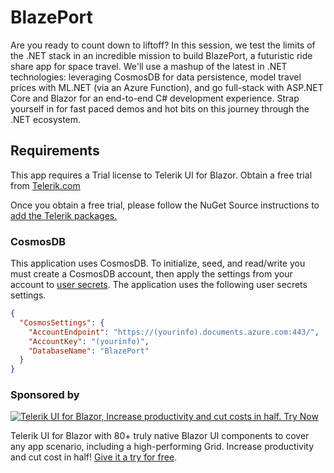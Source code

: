 # BlazePort

Are you ready to count down to liftoff? In this session, we test the limits of the .NET stack in an incredible mission to build BlazePort, a futuristic ride share app for space travel. We'll use a mashup of the latest in .NET technologies: leveraging CosmosDB for data persistence, model travel prices with ML.NET (via an Azure Function), and go full-stack with ASP.NET Core and Blazor for an end-to-end C# development experience. Strap yourself in for fast paced demos and hot bits on this journey through the .NET ecosystem.

## Requirements

This app requires a Trial license to Telerik UI for Blazor. Obtain a free trial from [Telerik.com](https://www.telerik.com/campaigns/blazor/free-trial-1?utm_source=EdCharbeneau&utm_medium=cpm&utm_campaign=blazor-github-sponsored-message)

Once you obtain a free trial, please follow the NuGet Source instructions to [add the Telerik packages.](https://docs.telerik.com/blazor-ui/installation/nuget)

### CosmosDB

This application uses CosmosDB. To initialize, seed, and read/write you must create a CosmosDB account, then apply the settings from your account to [user secrets](https://docs.microsoft.com/en-us/aspnet/core/security/app-secrets?view=aspnetcore-2.2&tabs=windows). The application uses the following user secrets settings.

```json
{
  "CosmosSettings": {
    "AccountEndpoint": "https://(yourinfo).documents.azure.com:443/",
    "AccountKey": "(yourinfo)",
    "DatabaseName": "BlazePort"
  }
}
```

### Sponsored by

[![Telerik UI for Blazor, Increase productivity and cut costs in half. Try Now](https://github.com/EdCharbeneau/BlazorSize/blob/master/_sponsors/Telerik/Blazor-300x250.png?raw=true)]((https://www.telerik.com/campaigns/blazor/free-trial-1?utm_source=EdCharbeneau&utm_medium=cpm&utm_campaign=blazor-github-sponsored-message))

Telerik UI for Blazor with 80+ truly native Blazor UI components to cover any app scenario, including a high-performing Grid. Increase productivity and cut cost in half! [Give it a try for free](https://www.telerik.com/campaigns/blazor/free-trial-1?utm_source=EdCharbeneau&utm_medium=cpm&utm_campaign=blazor-github-sponsored-message).
